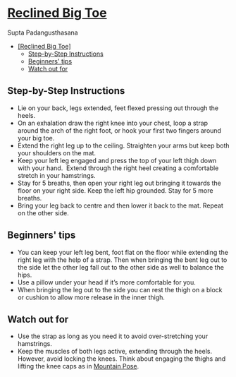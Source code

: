 # [Reclined Big Toe]

Supta Padangusthasana

<!--TOC-->

- [\[Reclined Big Toe\]](#reclined-big-toe)
  - [Step-by-Step Instructions](#step-by-step-instructions)
  - [Beginners' tips](#beginners-tips)
  - [Watch out for](#watch-out-for)

<!--TOC-->

## Step-by-Step Instructions

- Lie on your back, legs extended, feet flexed pressing out through the heels.
- On an exhalation draw the right knee into your chest, loop a strap around the
  arch of the right foot, or hook your first two fingers around your big toe.
- Extend the right leg up to the ceiling. Straighten your arms but keep both
  your shoulders on the mat.
- Keep your left leg engaged and press the top of your left thigh down with your
  hand.  Extend through the right heel creating a comfortable stretch in your
  hamstrings.
- Stay for 5 breaths, then open your right leg out bringing it towards the floor
  on your right side. Keep the left hip grounded. Stay for 5 more breaths.
- Bring your leg back to centre and then lower it back to the mat. Repeat on the
  other side.

## Beginners' tips

- You can keep your left leg bent, foot flat on the floor while extending the
  right leg with the help of a strap. Then when bringing the bent leg out to the
  side let the other leg fall out to the other side as well to balance the
  hips.
- Use a pillow under your head if it’s more comfortable for you.
- When bringing the leg out to the side you can rest the thigh on a block or
  cushion to allow more release in the inner thigh.

## Watch out for

- Use the strap as long as you need it to avoid over-stretching your hamstrings.
- Keep the muscles of both legs active, extending through the heels. However,
  avoid locking the knees. Think about engaging the thighs and lifting the knee
  caps as in [Mountain Pose].

[Reclined Big Toe]:
    https://www.ekhartyoga.com/resources/yoga-poses/reclined-big-toe-pose
[Mountain Pose]: https://www.ekhartyoga.com/resources/yoga-poses/mountain-pose

